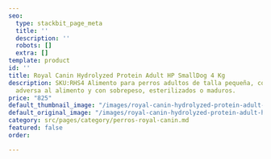 ```yaml
---
seo:
  type: stackbit_page_meta
  title: ''
  description: ''
  robots: []
  extra: []
template: product
id: ''
title: Royal Canin Hydrolyzed Protein Adult HP SmallDog 4 Kg
description: SKU:RHS4 Alimento para perros adultos de talla pequeña, con una reacción
  adversa al alimento y con sobrepeso, esterilizados o maduros.
price: "825"
default_thumbnail_image: "/images/royal-canin-hydrolyzed-protein-adult-hp-smalldog.jpg"
default_original_image: "/images/royal-canin-hydrolyzed-protein-adult-hp-smalldog.jpg"
category: src/pages/category/perros-royal-canin.md
featured: false
order: 

---
```

